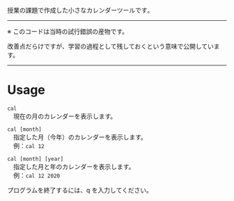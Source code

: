 授業の課題で作成した小さなカレンダーツールです｡

---

※ このコードは当時の試行錯誤の産物です。

改善点だらけですが、学習の過程として残しておくという意味で公開しています。

---

# Usage

`cal`  
　現在の月のカレンダーを表示します。

`cal [month]`  
　指定した月（今年）のカレンダーを表示します。  
　例：`cal 12`

`cal [month] [year]`  
　指定した月と年のカレンダーを表示します。  
　例：`cal 12 2020`

プログラムを終了するには、q を入力してください。




